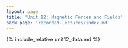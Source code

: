 ```yaml
---
layout: page
title: 'Unit 12: Magnetic Forces and Fields'
back_page: 'recorded-lectures/index.md'
---
```


{% include_relative unit12_data.md %}